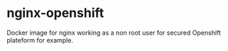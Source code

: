 # nginx-openshift

Docker image for nginx working as a non root user for secured Openshift plateform for example.
